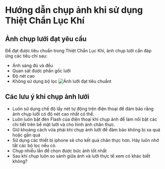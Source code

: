 
# Hướng dẫn chụp ảnh khi sử dụng Thiệt Chẩn Lục Khí
## Ảnh chụp lưỡi đạt yêu cầu
Để đạt được tiêu chuẩn trong Thiệt Chẩn Lục Khí, ảnh chụp lưỡi cần đáp ứng các tiêu chí sau: 
+ Ánh sáng đủ và đều
+ Quan sát được phần gốc lưỡi
+ Độ nét cao
+ Không sử dụng bộ lọc
![Ảnh lưỡi đạt tiêu chuẩnt](/tongueImg/chupluoitieuchuan.jpg)

## Các lưu ý khi chụp ảnh lưỡi
+ Luôn sử dụng chế độ lấy nét tự động trên điện thoại để đảm bảo rằng ảnh chụp lưỡi có độ nét cao nhất có thể.
+ Luôn luôn bật đèn Flash của điện thoại khi chụp ảnh để làm nổi bật các chi tiết trên bề mặt lưỡi và cho hình ảnh chân thực. 
+ Giữ khoảng cách vừa phải khi chụp ảnh lưỡi để đảm bảo không bị xa quá hoặc gần quá
+ Sử dụng các thiết bị iphone sẽ cho kết quả chân thực hơn. Hãy luôn nhớ tắt các bộ lọc nếu có. 
+ Chụp nhiều lần để chọn được bức ảnh tốt nhất
+ Sau khi chụp luôn so sánh giữa ảnh và lưỡi thực tế xem có khác biết không? 